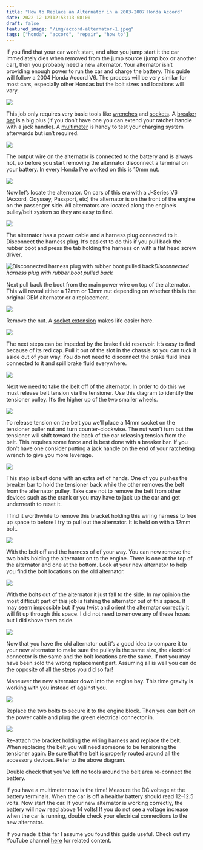 ```yaml
---
title: "How to Replace an Alternator in a 2003-2007 Honda Accord"
date: 2022-12-12T12:53:13-08:00
draft: false
featured_image: "/img/accord-alternator-1.jpeg"
tags: ["honda", "accord", "repair", "how to"]
---
```



If you find that your car won’t start, and after you jump start it the car immediately dies when removed from the jump source (jump box or another car), then you probably need a new alternator. Your alternator isn’t providing enough power to run the car and charge the battery. This guide will follow a 2004 Honda Accord V6. The process will be very similar for most cars, especially other Hondas but the bolt sizes and locations will vary.

![](/img/accord-alternator-1.jpeg)

This job only requires very basic tools like [wrenches](https://amzn.to/2YwuuSe) and [sockets](https://amzn.to/3BBjiCE). A [breaker bar](https://amzn.to/30dotuC) is a big plus (if you don’t have one you can extend your ratchet handle with a jack handle). A [multimeter](https://amzn.to/3lqFEB1) is handy to test your charging system afterwards but isn’t required.

![](/img/accord-alternator-2.jpeg)

The output wire on the alternator is connected to the battery and is always hot, so before you start removing the alternator disconnect a terminal on your battery. In every Honda I’ve worked on this is 10mm nut.

![](/img/accord-alternator-3.png)

Now let’s locate the alternator. On cars of this era with a J-Series V6 (Accord, Odyssey, Passport, etc) the alternator is on the front of the engine on the passenger side. All alternators are located along the engine’s pulley/belt system so they are easy to find.

![](/img/accord-alternator-4.png)

The alternator has a power cable and a harness plug connected to it. Disconnect the harness plug. It’s easiest to do this if you pull back the rubber boot and press the tab holding the harness on with a flat head screw driver.

![Disconnected harness plug with rubber boot pulled back](/img/accord-alternator-5.png)*Disconnected harness plug with rubber boot pulled back*

Next pull back the boot from the main power wire on top of the alternator. This will reveal either a 12mm or 13mm nut depending on whether this is the original OEM alternator or a replacement.

![](/img/accord-alternator-6.png)

Remove the nut. A [socket extension](https://amzn.to/3DnjwgW) makes life easier here.

![](/img/accord-alternator-7.png)

The next steps can be impeded by the brake fluid reservoir. It’s easy to find because of its red cap. Pull it out of the slot in the chassis so you can tuck it aside out of your way. You do not need to disconnect the brake fluid lines connected to it and spill brake fluid everywhere.

![](/img/accord-alternator-8.png)

Next we need to take the belt off of the alternator. In order to do this we must release belt tension via the tensioner. Use this diagram to identify the tensioner pulley. It’s the higher up of the two smaller wheels.

![](/img/accord-alternator-9.png)

To release tension on the belt you we’ll place a 14mm socket on the tensioner puller nut and turn counter-clockwise. The nut won’t turn but the tensioner will shift toward the back of the car releasing tension from the belt. This requires some force and is best done with a breaker bar. If you don’t have one consider putting a jack handle on the end of your ratcheting wrench to give you more leverage.

![](/img/accord-alternator-10.png)

This step is best done with an extra set of hands. One of you pushes the breaker bar to hold the tensioner back while the other removes the belt from the alternator pulley. Take care not to remove the belt from other devices such as the crank or you may have to jack up the car and get underneath to reset it.

I find it worthwhile to remove this bracket holding this wiring harness to free up space to before I try to pull out the alternator. It is held on with a 12mm bolt.

![](/img/accord-alternator-11.png)

With the belt off and the harness of of your way. You can now remove the two bolts holding the alternator on to the engine. There is one at the top of the alternator and one at the bottom. Look at your new alternator to help you find the bolt locations on the old alternator.

![](/img/accord-alternator-12.jpeg)

With the bolts out of the alternator it just fall to the side. In my opinion the most difficult part of this job is fishing the alternator out of this space. It may seem impossible but if you twist and orient the alternator correctly it will fit up through this space. I did not need to remove any of these hoses but I did shove them aside.

![](/img/accord-alternator-13.jpeg)

Now that you have the old alternator out it’s a good idea to compare it to your new alternator to make sure the pulley is the same size, the electrical connector is the same and the bolt locations are the same. If not you may have been sold the wrong replacement part. Assuming all is well you can do the opposite of all the steps you did so far!

Maneuver the new alternator down into the engine bay. This time gravity is working with you instead of against you.

![](/img/accord-alternator-14.jpeg)

Replace the two bolts to secure it to the engine block. Then you can bolt on the power cable and plug the green electrical connector in.

![](/img/accord-alternator-15.jpeg)

Re-attach the bracket holding the wiring harness and replace the belt. When replacing the belt you will need someone to be tensioning the tensioner again. Be sure that the belt is properly routed around all the accessory devices. Refer to the above diagram.

Double check that you’ve left no tools around the belt area re-connect the battery.

If you have a multimeter now is the time! Measure the DC voltage at the battery terminals. When the car is off a healthy battery should read 12–12.5 volts. Now start the car. If your new alternator is working correctly, the battery will now read above 14 volts! If you do not see a voltage increase when the car is running, double check your electrical connections to the new alternator.

If you made it this far I assume you found this guide useful. Check out my YouTube channel [here](https://www.youtube.com/channel/UC3lKj7AtGH5blWwp2kznV-A) for related content.
